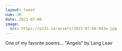 ```yaml
---
layout: tweet
num: 30
date: 2023-07-08
image:
  src: https://p13i.io/assets/2023-07-08-843e.jpg
---
```


One of my favorite poems... "Angels" by Lang Leav
